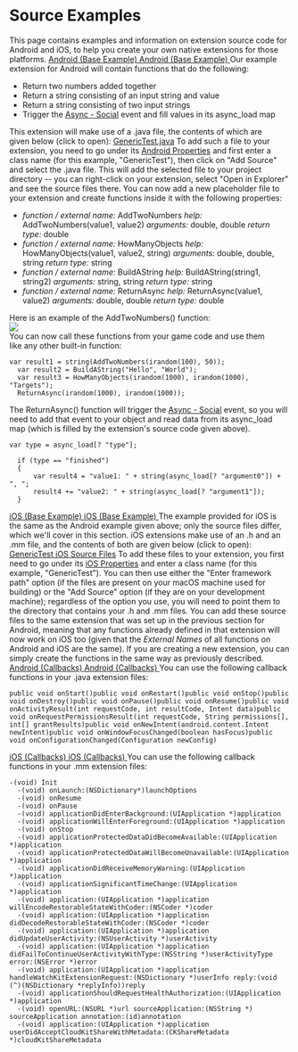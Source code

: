 # Source Examples

This page contains examples and information on extension source code for
Android and iOS, to help you create your own native extensions for those
platforms. [ Android (Base Example) Android (Base Example) ](#) Our
example extension for Android will contain functions that do the
following:

-   Return two numbers added together
-   Return a string consisting of an input string and value
-   Return a string consisting of two input strings
-   Trigger the [Async -
    Social](../Object_Properties/Async_Events/Social) event and fill
    values in its async_load map

This extension will make use of a .java file, the contents of which are
given below (click to open):
[GenericTest.java](Source_Files/GenericTest) To add such a file to
your extension, you need to go under its [Android
Properties](Android_Extensions) and first enter a class name (for
this example, "GenericTest"), then click on "Add Source" and select the
.java file. This will add the selected file to your project directory
-- you can right-click on your extension, select "Open in Explorer" and
see the source files there. You can now add a new placeholder file to
your extension and create functions inside it with the following
properties:

-   *function / external name:* AddTwoNumbers *help:*
    AddTwoNumbers(value1, value2) *arguments:* double, double *return
    type:* double
-   *function / external name:* HowManyObjects *help:*
    HowManyObjects(value1, value2, string) *arguments:* double, double,
    string *return type:* string
-   *function / external name:* BuildAString *help:*
    BuildAString(string1, string2) *arguments:* string, string *return
    type:* string
-   *function / external name:* ReturnAsync *help:* ReturnAsync(value1,
    value2) *arguments:* double, double *return type:* double

Here is an example of the AddTwoNumbers() function:  
![](https://gms.magecorn.com/Manual/assets/Images/Asset_Editors/Editor_Extensions_EE1_Function.png)  
You can now call these functions from your game code and use them
like any other built-in function:

``` gml
var result1 = string(AddTwoNumbers(irandom(100), 50));
  var result2 = BuildAString("Hello", "World");
  var result3 = HowManyObjects(irandom(1000), irandom(1000), "Targets");
  ReturnAsync(irandom(1000), irandom(1000));
```

The ReturnAsync() function will trigger the [Async -
Social](../Object_Properties/Async_Events/Social) event, so you will
need to add that event to your object and read data from its async_load
map (which is filled by the extension's source code given above).

``` gml
var type = async_load[? "type"];
  
  if (type == "finished")
  {
      var result4 = "value1: " + string(async_load[? "argument0"]) + ", ";
      result4 += "value2: " + string(async_load[? "argument1"]);
  }
```

[ iOS (Base Example) iOS (Base Example) ](#) The example provided for
iOS is the same as the Android example given above; only the source
files differ, which we'll cover in this section. iOS extensions make use
of an .h and an .mm file, and the contents of both are given below
(click to open): [GenericTest iOS Source
Files](Source_Files/GenericTest-iOS) To add these files to your
extension, you first need to go under its [iOS
Properties](iOS_Extensions) and enter a class name (for this
example, "GenericTest"). You can then use either the "Enter framework
path" option (if the files are present on your macOS machine used for
building) or the "Add Source" option (if they are on your development
machine); regardless of the option you use, you will need to point them
to the directory that contains your .h and .mm files. You can add these
source files to the same extension that was set up in the previous
section for Android, meaning that any functions already defined in that
extension will now work on iOS too (given that the *External Names* of
all functions on Android and iOS are the same). If you are creating a
new extension, you can simply create the functions in the same way as
previously described. [ Android (Callbacks) Android (Callbacks) ](#) You
can use the following callback functions in your .java extension files:

``` gml
public void onStart()public void onRestart()public void onStop()public void onDestroy()public void onPause()public void onResume()public void onActivityResult(int requestCode, int resultCode, Intent data)public void onRequestPermissionsResult(int requestCode, String permissions[], int[] grantResults)public void onNewIntent(android.content.Intent newIntent)public void onWindowFocusChanged(boolean hasFocus)public void onConfigurationChanged(Configuration newConfig)
```

[ iOS (Callbacks) iOS (Callbacks) ](#) You can use the following
callback functions in your .mm extension files:

``` gml
-(void) Init
  -(void) onLaunch:(NSDictionary*)launchOptions
  -(void) onResume
  -(void) onPause
  -(void) applicationDidEnterBackground:(UIApplication *)application
  -(void) applicationWillEnterForeground:(UIApplication *)application
  -(void) onStop
  -(void) applicationProtectedDataDidBecomeAvailable:(UIApplication *)application
  -(void) applicationProtectedDataWillBecomeUnavailable:(UIApplication *)application
  -(void) applicationDidReceiveMemoryWarning:(UIApplication *)application
  -(void) applicationSignificantTimeChange:(UIApplication *)application
  -(void) application:(UIApplication *)application willEncodeRestorableStateWithCoder:(NSCoder *)coder
  -(void) application:(UIApplication *)application didDecodeRestorableStateWithCoder:(NSCoder *)coder
  -(void) application:(UIApplication *)application didUpdateUserActivity:(NSUserActivity *)userActivity
  -(void) application:(UIApplication *)application didFailToContinueUserActivityWithType:(NSString *)userActivityType error:(NSError *)error
  -(void) application:(UIApplication *)application handleWatchKitExtensionRequest:(NSDictionary *)userInfo reply:(void (^)(NSDictionary *replyInfo))reply
  -(void) applicationShouldRequestHealthAuthorization:(UIApplication *)application
  -(void) openURL:(NSURL *)url sourceApplication:(NSString *) sourceApplication annotation:(id)annotation
  -(void) application:(UIApplication *)application userDidAcceptCloudKitShareWithMetadata:(CKShareMetadata *)cloudKitShareMetadata
```
